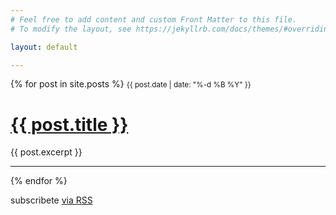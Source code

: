 ```yaml
---
# Feel free to add content and custom Front Matter to this file.
# To modify the layout, see https://jekyllrb.com/docs/themes/#overriding-theme-defaults

layout: default

---
```



<div>
  {% for post in site.posts %}
      <small>{{ post.date | date: "%-d %B %Y" }}</small>
      <h1><a href="{{ post.url }}">{{ post.title }}</a></h1>
      {{ post.excerpt }}
     <hr/> 
  {% endfor %}
</div>


<p class="rss-subscribe">subscribete <a href="{{ "/feed.xml" | relative_url }}">via RSS</a></p>
